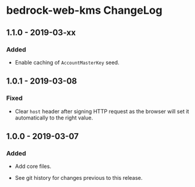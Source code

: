 # bedrock-web-kms ChangeLog

## 1.1.0 - 2019-03-xx

### Added
- Enable caching of `AccountMasterKey` seed.

## 1.0.1 - 2019-03-08

### Fixed
- Clear `host` header after signing HTTP request as the browser
  will set it automatically to the right value.

## 1.0.0 - 2019-03-07

### Added
- Add core files.

- See git history for changes previous to this release.
